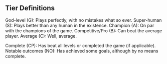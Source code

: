 ## Tier Definitions

God-level (G): Plays perfectly, with no mistakes what so ever.
Super-human (S): Plays better than any human in the existence.
Champion (A): On par with the champions of the game.
Competitive/Pro (B): Can beat the average player.
Average (C): Well, average.

Complete (CP): Has beat all levels or completed the game (if applicable).
Notable outcomes (NO): Has achieved some goals, although by no means complete.